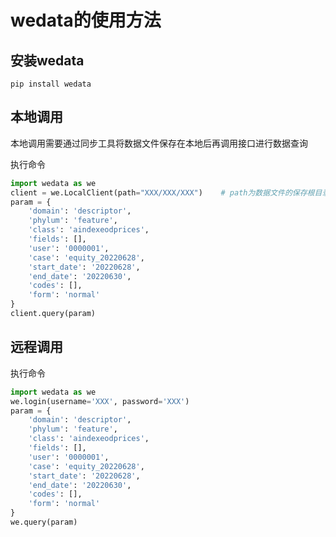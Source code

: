 # wedata的使用方法

## 安装wedata
```shell
pip install wedata
```

## 本地调用
本地调用需要通过同步工具将数据文件保存在本地后再调用接口进行数据查询


执行命令
```python
import wedata as we
client = we.LocalClient(path="XXX/XXX/XXX")    # path为数据文件的保存根目录
param = {
    'domain': 'descriptor',
    'phylum': 'feature',
    'class': 'aindexeodprices',
    'fields': [],
    'user': '0000001',
    'case': 'equity_20220628',
    'start_date': '20220628',
    'end_date': '20220630',
    'codes': [],
    'form': 'normal'
}
client.query(param)
```

## 远程调用
执行命令
```python
import wedata as we
we.login(username='XXX', password='XXX')
param = {
    'domain': 'descriptor',
    'phylum': 'feature',
    'class': 'aindexeodprices',
    'fields': [],
    'user': '0000001',
    'case': 'equity_20220628',
    'start_date': '20220628',
    'end_date': '20220630',
    'codes': [],
    'form': 'normal'
}
we.query(param)
```
